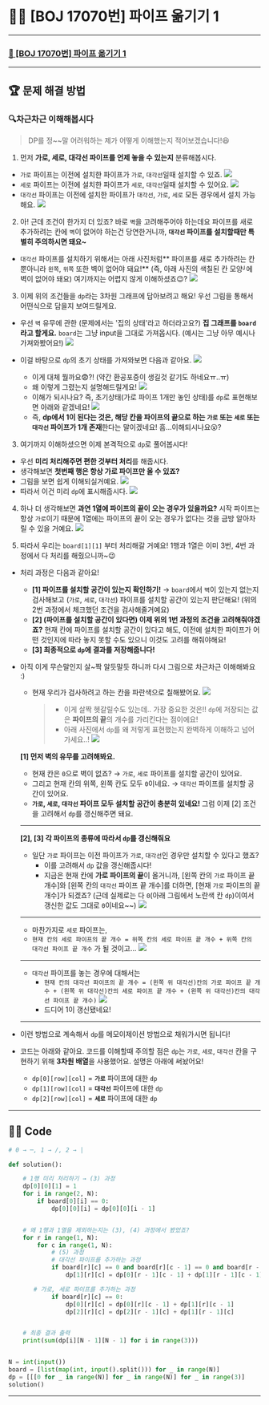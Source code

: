 # 👏🏻 [BOJ 17070번] 파이프 옮기기 1

---

### [🎯 [BOJ 17070번] 파이프 옮기기 1](https://www.acmicpc.net/problem/17070)

---

## 🏆 문제 해결 방법

### 🔍차근차근 이해해봅시다

> DP를 정~~말 어려워하는 제가 어떻게 이해했는지 적어보겠습니다!😆

1. 먼저 **가로, 세로, 대각선 파이프를 언제 놓을 수 있는지** 분류해봅시다.

- `가로` 파이프는 이전에 설치한 파이프가 `가로`, `대각선`일때 설치할 수 있죠.
  ![](https://images.velog.io/images/eunseokim/post/de3c5f98-7c71-4608-9fd1-7f5de0d6873d/image.png)
- `세로` 파이프는 이전에 설치한 파이프가 `세로`, `대각선`일때 설치할 수 있어요.
  ![](https://images.velog.io/images/eunseokim/post/49c7b2b0-3840-48bb-a795-a3a77130ed5a/image.png)
- `대각선` 파이프는 이전에 설치한 파이프가 `대각선`, `가로`, `세로` 모든 경우에서 설치 가능해요.
  ![](https://images.velog.io/images/eunseokim/post/084a3bc8-5456-4837-85bd-e85b81621673/image.png)

2. 아! 근데 조건이 한가지 더 있죠? 바로 `벽`을 고려해주어야 하는데요
   파이프를 새로 추가하려는 칸에 `벽`이 없어야 하는건 당연한거니까, **`대각선` 파이프를 설치할때만 특별히 주의하시면 돼요~**

- `대각선` 파이프를 설치하기 위해서는 아래 사진처럼** 파이프를 새로 추가하려는 칸 뿐아니라 `왼쪽`, `위쪽` 또한 벽이 없어야 돼요!** (즉, 아래 사진의 색칠된 칸 모양`┘`에 벽이 없어야 돼요) 여기까지는 어렵지 않게 이해하셨죠😉?
  ![](https://images.velog.io/images/eunseokim/post/651c079a-19c9-4c3b-8725-ce03399df51e/image.png)

3. 이제 위의 조건들을 `dp`라는 3차원 그래프에 담아보려고 해요! 우선 그림을 통해서 어떤식으로 담을지 보여드릴게요.

- 우선 `벽` 유무에 관한 (문제에서는 '집의 상태'라고 하더라고요?) **집 그래프를 `board`라고 할게요.** `board`는 그냥 input을 그대로 가져옵시다. (예시는 그냥 아무 예시나 가져와봤어요!)
  ![](https://images.velog.io/images/eunseokim/post/9b6281a6-2dd0-418d-a050-3501f115e54f/image.png)

- 이걸 바탕으로 `dp`의 초기 상태를 가져와보면 다음과 같아요.
  ![](https://images.velog.io/images/eunseokim/post/0d82bd1b-9fa7-478f-9d89-9894f84ef6e2/image.png)
  - 이게 대체 뭘까요😨?! (약간 환공포증이 생길것 같기도 하네요ㅠ..ㅠ)
  - 왜 이렇게 그렸는지 설명해드릴게요!
    ![](https://images.velog.io/images/eunseokim/post/eab932b9-6958-41f1-86c0-9c7ed211afe1/image.png)
  - 이해가 되시나요? 즉, 초기상태(가로 파이프 1개만 놓인 상태)를 `dp`로 표현해보면 아래와 같겠네요!
    ![](https://images.velog.io/images/eunseokim/post/e51aecac-c395-4a4f-b860-dfec110ddb3f/image.png)
  - 즉, **dp에서 1이 된다는 것은, 해당 칸을 파이프의 끝으로 하는 `가로` 또는 `세로` 또는 `대각선` 파이프가 1개 존재**한다는 말이겠네요! 흠...이해되시나요😮?

3. 여기까지 이해하셨으면 이제 본격적으로 `dp`로 풀어봅시다!

- 우선 **미리 처리해주면 편한 것부터 처리**를 해줍시다.
- 생각해보면 **첫번째 행은 항상 가로 파이프만 올 수 있죠?**
- 그림을 보면 쉽게 이해되실거예요.
  ![](https://images.velog.io/images/eunseokim/post/26f8810d-925b-4172-8f32-cb0870a7160d/image.png)
- 따라서 이건 미리 `dp`에 표시해줍시다.
  ![](https://images.velog.io/images/eunseokim/post/f9654541-8f3b-48a5-8900-ed7008bb1fac/image.png)

4. 하나 더 생각해보면 **과연 1열에 파이프의 끝이 오는 경우가 있을까요?**
   시작 파이프는 항상 `가로`이기 때문에 1열에는 파이프의 끝이 오는 경우가 없다는 것을 금방 알아차릴 수 있을 거예요.
   ![](https://images.velog.io/images/eunseokim/post/51f775c5-647d-46a9-bdaa-09810894c4f0/image.png)

5. 따라서 우리는 `board[1][1]` 부터 처리해갈 거예요! 1행과 1열은 이미 3번, 4번 과정에서 다 처리를 해줬으니까~😉

- 처리 과정은 다음과 같아요!

  - **[1] 파이프를 설치할 공간이 있는지 확인하기!**
    → `board`에서 `벽`이 있는지 없는지 검사해보고 (`가로`, `세로`, `대각선`) 파이프를 설치할 공간이 있는지 판단해요!
    (위의 2번 과정에서 체크했던 조건을 검사해줄거예요)
  - **[2] (파이프를 설치할 공간이 있다면) 이제 위의 1번 과정의 조건을 고려해줘야겠죠?**
    현재 칸에 파이프를 설치할 공간이 있다고 해도, 이전에 설치한 파이프가 어떤 것인지에 따라 놓지 못할 수도 있으니 이것도 고려를 해줘야해요!
  - **[3] 최종적으로 `dp`에 결과를 저장해줍니다!**

- 아직 이게 무슨말인지 살~짝 알듯말듯 하니까 다시 그림으로 차근차근 이해해봐요 :)

  - 현재 우리가 검사하려고 하는 칸을 파란색으로 칠해봤어요.
    ![](https://images.velog.io/images/eunseokim/post/526df236-0958-49ac-9f01-54e396564775/image.png)
    > - 이게 살짝 헷갈릴수도 있는데.. 가장 중요한 것은!!
    >   `dp`에 저장되는 값은 **파이프의 끝**의 개수를 가리킨다는 점이에요!
    > - 아래 사진에서 `dp`를 왜 저렇게 표현했는지 완벽하게 이해하고 넘어가세요..!
    >   ![](https://images.velog.io/images/eunseokim/post/b3358934-d176-48a1-9a75-f43542a0c92c/image.png)

  **[1] 먼저 벽의 유무를 고려해봐요.**

  - 현재 칸은 `0`으로 벽이 없죠? → `가로`, `세로` 파이프를 설치할 공간이 있어요.
  - 그리고 현재 칸의 위쪽, 왼쪽 칸도 모두 `0`이네요. → `대각선` 파이프를 설치할 공간이 있어요.
  - **`가로`, `세로`, `대각선` 파이프 모두 설치할 공간이 충분히 있네요!**
    그럼 이제 [2] 조건을 고려해서 `dp`를 갱신해주면 돼요.

  ***

  **[2], [3] 각 파이프의 종류에 따라서 `dp`를 갱신해줘요**

  - 일단 `가로` 파이프는 이전 파이프가 `가로`, `대각선`인 경우만 설치할 수 있다고 했죠?
    - 이를 고려해서 `dp` 값을 갱신해줍시다!
    - 지금은 현재 칸에 **가로 파이프의 끝**이 올거니까, [왼쪽 칸의 `가로` 파이프 끝 개수]와 [왼쪽 칸의 `대각선` 파이프 끝 개수]를 더하면, [현재 `가로` 파이프의 끝 개수]가 되겠죠? (근데 실제로는 다 `0`(아래 그림에서 노란색 칸 `dp`)이여서 갱신한 값도 그대로 `0`이네요~~)
      ![](https://images.velog.io/images/eunseokim/post/f542ec35-4b90-4f90-a1ec-32d130ef841d/image.png)

  ***

  - 마찬가지로 `세로` 파이프는,
  - `현재 칸의 세로 파이프의 끝 개수 = 위쪽 칸의 세로 파이프 끝 개수 + 위쪽 칸의 대각선 파이프 끝 개수` 가 될 것이고...
    ![](https://images.velog.io/images/eunseokim/post/66ae409d-e489-47fa-9c6d-a7d9bb305913/image.png)

  ***

  - `대각선` 파이프를 놓는 경우에 대해서는
    - `현재 칸의 대각선 파이프의 끝 개수 = (왼쪽 위 대각선)칸의 가로 파이프 끝 개수 + (왼쪽 위 대각선)칸의 세로 파이프 끝 개수 + (왼쪽 위 대각선)칸의 대각선 파이프 끝 개수)`
      ![](https://images.velog.io/images/eunseokim/post/30443a3b-dde4-4927-9466-31671dd942a5/image.png)
    - 드디어 1이 갱신됐네요!

  ***

- 이런 방법으로 계속해서 `dp`를 메모이제이션 방법으로 채워가시면 됩니다!
- 코드는 아래와 같아요. 코드를 이해할때 주의할 점은 `dp`는 `가로`, `세로`, `대각선` 칸을 구현하기 위해 **3차원 배열**을 사용했어요. 설명은 아래에 써놨어요!
  - `dp[0][row][col]` = **`가로`** 파이프에 대한 `dp`
  - `dp[1][row][col]` = **`대각선`** 파이프에 대한 `dp`
  - `dp[2][row][col]` = **`세로`** 파이프에 대한 `dp`

---

## 👏🏻 Code

```py
# 0 → ─, 1 → /, 2 → |

def solution():

    # 1행 미리 처리하기 → (3) 과정
    dp[0][0][1] = 1
    for i in range(2, N):
        if board[0][i] == 0:
            dp[0][0][i] = dp[0][0][i - 1]


    # 왜 1행과 1열을 제외하는지는 (3), (4) 과정에서 봤었죠?
    for r in range(1, N):
        for c in range(1, N):
            # (5) 과정
            # 대각선 파이프를 추가하는 과정
            if board[r][c] == 0 and board[r][c - 1] == 0 and board[r - 1][c] == 0:
                dp[1][r][c] = dp[0][r - 1][c - 1] + dp[1][r - 1][c - 1] + dp[2][r - 1][c - 1]

       # 가로, 세로 파이프를 추가하는 과정
            if board[r][c] == 0:
                dp[0][r][c] = dp[0][r][c - 1] + dp[1][r][c - 1]
                dp[2][r][c] = dp[2][r - 1][c] + dp[1][r - 1][c]


    # 최종 결과 출력
    print(sum(dp[i][N - 1][N - 1] for i in range(3)))


N = int(input())
board = [list(map(int, input().split())) for _ in range(N)]
dp = [[[0 for _ in range(N)] for _ in range(N)] for _ in range(3)]
solution()

```

---
